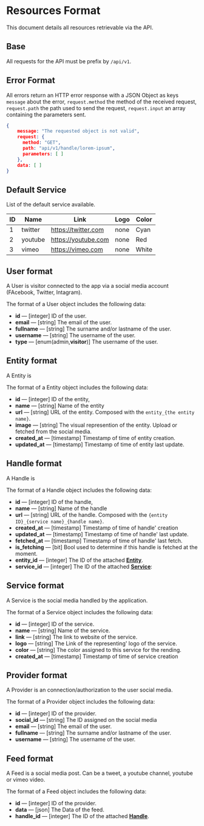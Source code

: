 # Resources Format

This document details all resources retrievable via the API.

## Base

All requests for the API must be prefix by ``/api/v1``.

## Error Format

All errors return an HTTP error response with a JSON Object as keys ``message`` about the error, ``request.method`` the method of the received request, ``request.path`` the path used to send the request, ``request.input`` an array containing the parameters sent.

``` json
{
    message: "The requested object is not valid",
    request: {
      method: "GET",
      path: "api/v1/handle/lorem-ipsum",
      parameters: [ ]
    },
    data: [ ]
}
```

## Default Service

List of the default service available.

|ID | Name| Link | Logo |Color
---|----|-------|-------|--------
|1 | twitter | https://twitter.com| none| Cyan
|2 | youtube | https://youtube.com| none| Red
|3 | vimeo | https://vimeo.com | none | White

## User format

A User is visitor connected to the app via a social media account (FAcebook, Twitter, Intagram).

The format of a User object includes the following data:

- **id** — [integer] ID of the user.
- **email** — [string] The email of the user.
- **fullname** — [string] The surname and/or lastname of the user.
- **username** — [string] The username of the user.
- **type** — [enum(admin,**visitor**)] The username of the user.

## Entity format

A Entity is

The format of a Entity object includes the following data:

- **id** — [integer] ID of the entity,
- **name** — [string] Name of the entity
- **url** — [string] URL of the entity. Composed with the ``entity_{the entity name}``.
- **image** — [string] The visual represention of the entity. Upload or fetched from the social media.
- **created_at** — [timestamp] Timestamp of time of entity creation.
- **updated_at** — [timestamp] Timestamp of time of entity last update.

## Handle format

A Handle is

The format of a Handle object includes the following data:

- **id** — [integer] ID of the handle,
- **name** — [string] Name of the handle
- **url** — [string] URL of the handle. Composed with the ``{entity ID}_{service name}_{handle name}``.
- **created_at** — [timestamp] Timestamp of time of handle' creation
- **updated_at** — [timestamp] Timestamp of time of handle' last update.
- **fetched_at** — [timestamp] Timestamp of time of handle' last fetch.
- **is_fetching** — [bit] Bool used to determine if this handle is fetched at the moment.
- **entity_id** — [integer] The ID of the attached **[Entity][]**.
- **service_id** — [integer] The ID of the attached **[Service][]**:

## Service format

A Service is the social media handled by the application.

The format of a Service object includes the following data:

- **id** — [integer] ID of the service.
- **name** — [string] Name of the service.
- **link** — [string] The link to website of the service.
- **logo** — [string] The Link of the representing' logo of the service.
- **color** — [string] The color assigned to this service for the rending.
- **created_at** — [timestamp] Timestamp of time of service creation

## Provider format

A Provider is an connection/authorization to the user social media.

The format of a Provider object includes the following data:

- **id** — [integer] ID of the provider.
- **social_id** — [string] The ID assigned on the social media 
- **email** — [string] The email of the user.
- **fullname** — [string] The surname and/or lastname of the user.
- **username** — [string] The username of the user.

## Feed format

A Feed is a social media post. Can be a tweet, a youtube channel, youtube or vimeo video.

The format of a Feed object includes the following data:

- **id** — [integer] ID of the provider.
- **data** — [json] The Data of the feed.
- **handle_id** — [integer] The ID of the attached **[Handle][]**.

[entity]:[entity-format]
[service]:[service-format]
[handle]:[handle-format]
[provider]:[provider-format]

[gallery kind]: https://github.com/500px/api-documentation/blob/master/basics/formats_and_terms.md#gallery-kinds
